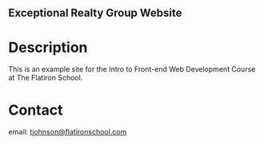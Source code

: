 Exceptional Realty Group Website
---

# Description

This is an example site for the Intro to Front-end Web Development Course at The Flatiron School.

# Contact

email: tjohnson@flatironschool.com
